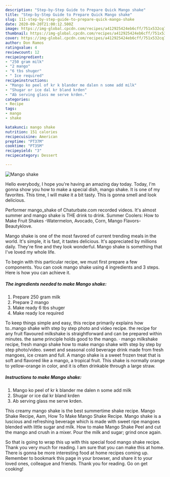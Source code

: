 ```yaml
---
description: "Step-by-Step Guide to Prepare Quick Mango shake"
title: "Step-by-Step Guide to Prepare Quick Mango shake"
slug: 111-step-by-step-guide-to-prepare-quick-mango-shake
date: 2020-09-20T21:00:12.500Z
image: https://img-global.cpcdn.com/recipes/a412925424eb6cff/751x532cq70/mango-shake-recipe-main-photo.jpg
thumbnail: https://img-global.cpcdn.com/recipes/a412925424eb6cff/751x532cq70/mango-shake-recipe-main-photo.jpg
cover: https://img-global.cpcdn.com/recipes/a412925424eb6cff/751x532cq70/mango-shake-recipe-main-photo.jpg
author: Don Ramos
ratingvalue: 4
reviewcount: 12
recipeingredient:
- "250 gram milk"
- "2 mango"
- "6 tbs shuger"
- " Ice required"
recipeinstructions:
- "Mango ko peel of kr k blander me dalen n some add milk"
- "Shugar or ice dal kr bland krden"
- "Ab serving glass me serve krden."
categories:
- Recipe
tags:
- mango
- shake

katakunci: mango shake 
nutrition: 151 calories
recipecuisine: American
preptime: "PT37M"
cooktime: "PT35M"
recipeyield: "3"
recipecategory: Dessert

---
```



![Mango shake](https://img-global.cpcdn.com/recipes/a412925424eb6cff/751x532cq70/mango-shake-recipe-main-photo.jpg)

Hello everybody, I hope you're having an amazing day today. Today, I'm gonna show you how to make a special dish, mango shake. It is one of my favorites. This time, I will make it a bit tasty. This is gonna smell and look delicious.

Performer mango_shake of Chaturbate.com recorded videos. It&#39;s almost summer and mango shake is THE drink to drink. Summer Coolers: How to Make Fruit Shakes -Watermelon, Avocado, Corn, Mango Flavors-Beautyklove.

Mango shake is one of the most favored of current trending meals in the world. It's simple, it is fast, it tastes delicious. It's appreciated by millions daily. They're fine and they look wonderful. Mango shake is something that I've loved my whole life.


To begin with this particular recipe, we must first prepare a few components. You can cook mango shake using 4 ingredients and 3 steps. Here is how you can achieve it.

<!--inarticleads1-->

##### The ingredients needed to make Mango shake:

1. Prepare 250 gram milk
1. Prepare 2 mango
1. Make ready 6 tbs shuger
1. Make ready  Ice required


To keep things simple and easy, this recipe primarily explains how to..mango shake with step by step photo and video recipe. the recipe for any fruit flavoured milkshake is straightforward and can be prepared within minutes. the same principle holds good to the mango. · mango milkshake recipe, fresh mango shake how to make mango shake with step by step by step photo/video. sweet and seasonal cold beverage drink made from fresh mangoes, ice cream and full. A mango shake is a sweet frozen treat that is soft and flavored like a mango, a tropical fruit. This shake is normally orange to yellow-orange in color, and it is often drinkable through a large straw. 

<!--inarticleads2-->

##### Instructions to make Mango shake:

1. Mango ko peel of kr k blander me dalen n some add milk
1. Shugar or ice dal kr bland krden
1. Ab serving glass me serve krden.


This creamy mango shake is the best summertime shake recipe. Mango Shake Recipe, Aam, How To Make Mango Shake Recipe. Mango shake is a luscious and refreshing beverage which is made with sweet ripe mangoes blended with little sugar and milk. How to make Mango Shake Peel and cut the mango and crush in a mixer. Pour the milk and sugar; grind once again. 

So that is going to wrap this up with this special food mango shake recipe. Thank you very much for reading. I am sure that you can make this at home. There is gonna be more interesting food at home recipes coming up. Remember to bookmark this page in your browser, and share it to your loved ones, colleague and friends. Thank you for reading. Go on get cooking!
